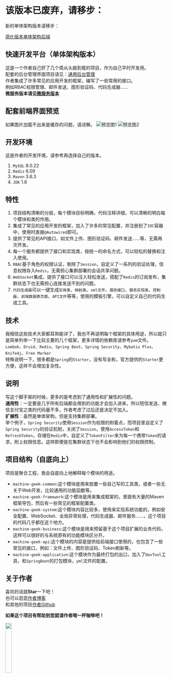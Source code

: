 # 该版本已废弃，请移步：

新的单体架构版本请移步：

[简化版本单体架构后端](https://github.com/QQ794763733/single-architecture)

## 快速开发平台（单体架构版本）

这是一个作者自己肝了几个周从头敲到尾的项目，作为自己平时开发用。  
配套的后台管理界面项目请见：[通用后台管理](https://github.com/QQ794763733/common-backend)  
作者集成了许多常见的应用开发的框架，编写了一些常用的接口。    
例如RBAC权限管理、邮件发送、图形验证码、代码生成器……  
**微服务版本请见[微服务版本](https://github.com/QQ794763733/micro-service)**

## 配套前端界面预览
如果图片加载不出来是缓存的问题，请谅解。
![预览图1](https://store.machine-geek.cn/0042.png)
![预览图2](https://store.machine-geek.cn/0043.png)
## 开发环境
这是作者的开发环境，请参考再选择自己的版本。
1. `MySQL` 8.0.22
2. `Redis` 6.09
3. `Maven` 3.6.3
4. `JDK` 1.8
## 特性
1. 项目结构清晰的分层，每个模块目标明确，代码注释详细，可以清晰的明白每个模块和类的作用。
2. 集成了常见的应用开发的框架，加入了许多的常见配置，并注册到了`IOC`容器中，使用时直接`@Autowired`即可。
3. 提供了常见的API接口，如文件上传、图形验证码、邮件发送……等，无需再次开发。
4. 每一个服务都提供了接口和实现类，按统一的命名方式，可以轻松的替换和注入使用。
5. `RBAC`基于角色的权限认证，剔除了`Session`，自定义了一系列的验证处理，信息权限存入`Redis`，无需担心集群部署的会话共享问题。
6. `WebSocket`集成，提供了接口可以注入轻松发送，搭配了`Redis`的订阅发布，集群状态下也无需担心连接发送不到的问题。
7. `代码生成器`可以一键生成`实体类`、`映射类`、`xml文件`、`服务接口`、`服务实现类`、`控制器`、`前端数据表页面`、`API文件`等等，使用的模板引擎，可以自定义自己的代码生成工具。
## 技术
我相信这些技术大家都耳熟能详了，我也不再说明每个框架的具体用途，所以就只是简单列举一下比较主要的几个框架，更多详情的依赖库请参考`pom`文件。  
`Lombok`、`Druid`、`Redis`、`Spring Boot`、`Spring Security`、`Mybatis Plus`、`Knife4j`、`Free Marker`  
特殊说明一下，很多都是`Spring`的`Starter`，没有写全称，官方提供的`Starter`更方便，这样不会增加复杂性。
## 说明
写这个脚手架的时候，更多的是考虑到了通用性和扩展性的问题。  
**通用性**：一定要是几乎所有后端都会用到的功能才会加入进来，所以短信发送、微信支付宝之类的代码量不多，作者考虑了过后还是决定不加入。  
**扩展性**：虽然是单体架构，但是支持集群部署。  
举个例子，`Spring Security`使用`Session`作为权限的附着点，而项目里自定义了`Spring Security`的验证机制，关闭了`Session`，使用`AccessToken`和`RefreshToken`，存储在`Redis`中，自定义了`TokenFilter`来为每一个携带`Token`的请求，附上权限信息。这样即便是在集群状态下也不会影响到他们的权限控制。
## 项目结构（自底向上）
项目是聚合工程，我会自底向上地解释每个模块的用途。
* `machine-geek-common`:这个模块是用来放置一些自己写的工具类，或者一些无关于Web开发，比较通用的功能函数等。
* `machine-geek-framework`:这个模块是用来集成框架的，里面有大量的Maven框架导包，然后有一些常见的框架配置类。
* `machine-geek-system`:这个模块内容比较多，使用来实现系统功能的，例如安全配置、WebSocket、全局异常处理，代码生成器、邮件服务……，这个项目的代码几乎都在这个地方。
* `machine-geek-business`:这个模块是用来预留基于这个项目扩展的业务代码，这样可以很好的与系统原有的功能模块区分开。
* `machine-geek-api`:这个模块的内容是提供给前端接口使用的，也包含了一些常见的接口，例如：文件上传、图形验证码、Token刷新等。
* `machine-geek-application`:这个模块作为最终打包的出口，加入了`DevTool`工具，和`SpringBoot`的打包模块，`yml`文件的配置。

## 关于作者
喜欢的话就**Star**一下吧！  
也可以逛逛[作者博客](http://blog.machine-geek.cn/)  
和其他的项目[作者Github](https://github.com/QQ794763733)

**如果这个项目有帮助到您就请作者喝一杯咖啡吧！**

<img src="https://store.machine-geek.cn/0012.jpg" width="20%"/>